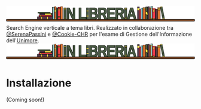 ![](https://github.com/Cookie-CHR/Books-Search-Engine/blob/main/Titolo.png)
Search Engine verticale a tema libri.
Realizzato in collaborazione tra [@SerenaPassini](https://github.com/SerenaPassini) e [@Cookie-CHR](https://github.com/Cookie-CHR) per l'esame di Gestione dell'Informazione dell'[Unimore](https://www.unimore.it/).
![](https://github.com/Cookie-CHR/Books-Search-Engine/blob/main/Titolo.png)
# Installazione
(Coming soon!)
